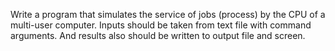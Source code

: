 Write a program that simulates the service of jobs (process) by the CPU of a multi-user computer.
Inputs should be taken from text file with command arguments. And results also should be written to output file and screen.
